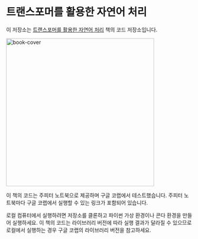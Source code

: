 # 트랜스포머를 활용한 자연어 처리

이 저장소는 [트랜스포머를 활용한 자연어 처리](https://tensorflow.blog/transformer-nlp/) 책의 코드 저장소입니다.

<img alt="book-cover" height=400 src="https://tensorflowkorea.files.wordpress.com/2022/11/ed919ceca780_ed8ab8eb9e9cec8aa4ed8faceba8b8eba5bced999cec9aa9ed959cec9e90ec97b0ec96b4ecb298eba6ac.png" id="book-cover"/>

이 책의 코드는 주피터 노트북으로 제공하며 구글 코랩에서 테스트했습니다. 주피터 노트북마다 구글 코랩에서 실행할 수 있는 링크가 포함되어 있습니다.

로컬 컴퓨터에서 실행하려면 저장소를 클론하고 파이썬 가상 환경이나 콘다 환경을 만들어 실행하세요. 이 책의 코드는 라이브러리 버전에 따라 실행 결과가 달라질 수 있으므로 로컬에서 실행하는 경우 구글 코랩의 라이브러리 버전을 참고하세요.
